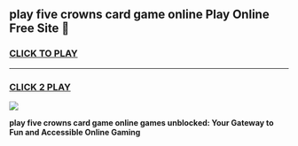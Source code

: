 
## play five crowns card game online Play Online Free Site 👋
<h3>
<a href="https://download.freeplayer.one?title=play_five_crowns_card_game_online&ref=21F">CLICK TO PLAY</a></h3>
<hr>

<h3>
<a href="https://download.freeplayer.one?title=play_five_crowns_card_game_online&ref=21F">CLICK 2 PLAY</a>
  
</h3>

<a href="https://download.freeplayer.one?title=play_five_crowns_card_game_online&ref=21F"><img src="https://cdnb.artstation.com/p/assets/images/images/032/539/853/original/anto-thomas-button-gif.gif"></a>


**play five crowns card game online games unblocked: Your Gateway to Fun and Accessible Online Gaming**
